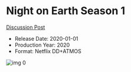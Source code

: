 # Night on Earth Season 1

[Discussion Post](https://www.avsforum.com/threads/bass-eq-for-filtered-movies.2995212/post-59254446)

* Release Date: 2020-01-01
* Production Year: 2020
* Format: Netflix DD+ATMOS

![img 0](https://i.imgur.com/o4SeVoC.jpg)

